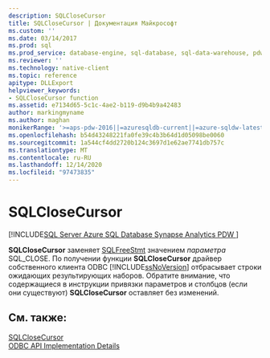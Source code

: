 ```yaml
---
description: SQLCloseCursor
title: SQLCloseCursor | Документация Майкрософт
ms.custom: ''
ms.date: 03/14/2017
ms.prod: sql
ms.prod_service: database-engine, sql-database, sql-data-warehouse, pdw
ms.reviewer: ''
ms.technology: native-client
ms.topic: reference
apitype: DLLExport
helpviewer_keywords:
- SQLCloseCursor function
ms.assetid: e7134d65-5c1c-4ae2-b119-d9b4b9a42483
author: markingmyname
ms.author: maghan
monikerRange: '>=aps-pdw-2016||=azuresqldb-current||=azure-sqldw-latest||>=sql-server-2016||>=sql-server-linux-2017||=azuresqldb-mi-current'
ms.openlocfilehash: b54d43248221fa0fe39c4b3b64d1d05098be0060
ms.sourcegitcommit: 1a544cf4dd2720b124c3697d1e62ae7741db757c
ms.translationtype: MT
ms.contentlocale: ru-RU
ms.lasthandoff: 12/14/2020
ms.locfileid: "97473835"
---
```

# <a name="sqlclosecursor"></a>SQLCloseCursor
[!INCLUDE[SQL Server Azure SQL Database Synapse Analytics PDW ](../../includes/applies-to-version/sql-asdb-asdbmi-asa-pdw.md)]

  **SQLCloseCursor** заменяет [SQLFreeStmt](../../relational-databases/native-client-odbc-api/sqlfreestmt.md) значением *параметра* SQL_CLOSE. По получении функции **SQLCloseCursor** драйвер собственного клиента ODBC [!INCLUDE[ssNoVersion](../../includes/ssnoversion-md.md)] отбрасывает строки ожидающих результирующих наборов. Обратите внимание, что содержащиеся в инструкции привязки параметров и столбцов (если они существуют) **SQLCloseCursor** оставляет без изменений.  
  
## <a name="see-also"></a>См. также:  
 [SQLCloseCursor]()   
 [ODBC API Implementation Details](../../relational-databases/native-client-odbc-api/odbc-api-implementation-details.md)  
  
